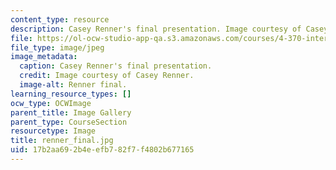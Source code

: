 ```yaml
---
content_type: resource
description: Casey Renner's final presentation. Image courtesy of Casey Renner.
file: https://ol-ocw-studio-app-qa.s3.amazonaws.com/courses/4-370-interrogative-design-workshop-fall-2005/17b2aa692b4eefb782f7f4802b677165_renner_final.jpg
file_type: image/jpeg
image_metadata:
  caption: Casey Renner's final presentation.
  credit: Image courtesy of Casey Renner.
  image-alt: Renner final.
learning_resource_types: []
ocw_type: OCWImage
parent_title: Image Gallery
parent_type: CourseSection
resourcetype: Image
title: renner_final.jpg
uid: 17b2aa69-2b4e-efb7-82f7-f4802b677165
---
```

